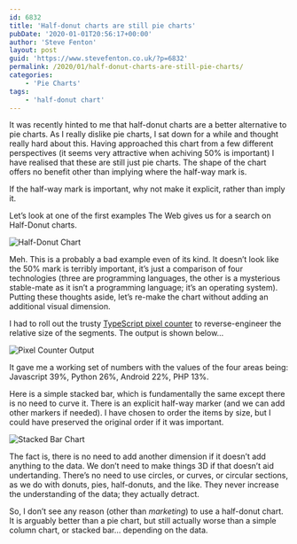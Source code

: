 ```yaml
---
id: 6832
title: 'Half-donut charts are still pie charts'
pubDate: '2020-01-01T20:56:17+00:00'
author: 'Steve Fenton'
layout: post
guid: 'https://www.stevefenton.co.uk/?p=6832'
permalink: /2020/01/half-donut-charts-are-still-pie-charts/
categories:
    - 'Pie Charts'
tags:
    - 'half-donut chart'
---
```


It was recently hinted to me that half-donut charts are a better alternative to pie charts. As I really dislike pie charts, I sat down for a while and thought really hard about this. Having approached this chart from a few different perspectives (it seems very attractive when achiving 50% is important) I have realised that these are still just pie charts. The shape of the chart offers no benefit other than implying where the half-way mark is.

If the half-way mark is important, why not make it explicit, rather than imply it.

Let’s look at one of the first examples The Web gives us for a search on Half-Donut charts.

![Half-Donut Chart](https://www.stevefenton.co.uk/wp-content/uploads/2020/01/half-donut-chart.jpg)

Meh. This is a probably a bad example even of its kind. It doesn’t look like the 50% mark is terribly important, it’s just a comparison of four technologies (three are programming languages, the other is a mysterious stable-mate as it isn’t a programming language; it’s an operating system). Putting these thoughts aside, let’s re-make the chart without adding an additional visual dimension.

I had to roll out the trusty [TypeScript pixel counter](https://www.stevefenton.co.uk/2018/01/typescript-pixel-counter/) to reverse-engineer the relative size of the segments. The output is shown below…

![Pixel Counter Output](https://www.stevefenton.co.uk/wp-content/uploads/2020/01/pixel-counter-half-donut-1024x887.jpg)

It gave me a working set of numbers with the values of the four areas being: Javascript 39%, Python 26%, Android 22%, PHP 13%.

Here is a simple stacked bar, which is fundamentally the same except there is no need to curve it. There is an explicit half-way marker (and we can add other markers if needed). I have chosen to order the items by size, but I could have preserved the original order if it was important.

![Stacked Bar Chart](https://www.stevefenton.co.uk/wp-content/uploads/2020/01/stacked-bar-chart.png)

The fact is, there is no need to add another dimension if it doesn’t add anything to the data. We don’t need to make things 3D if that doesn’t aid undertanding. There’s no need to use circles, or curves, or circular sections, as we do with donuts, pies, half-donuts, and the like. They never increase the understanding of the data; they actually detract.

So, I don’t see any reason (other than *marketing*) to use a half-donut chart. It is arguably better than a pie chart, but still actually worse than a simple column chart, or stacked bar… depending on the data.
